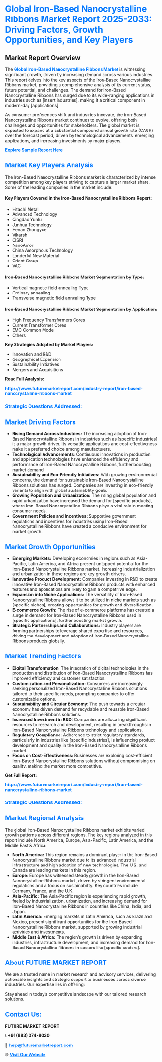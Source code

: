 <h1 style="color: #007BFF;">Global Iron-Based Nanocrystalline Ribbons Market Report 2025-2033: Driving Factors, Growth Opportunities, and Key Players</h1>

<section id="overview">
<h2>Market Report Overview</h2>
<p>The <a href="https://www.futuremarketreport.com/industry-report/iron-based-nanocrystalline-ribbons-market" style="color: #007BFF; text-decoration: none;"><strong>Global Iron-Based Nanocrystalline Ribbons Market</strong></a> is witnessing significant growth, driven by increasing demand across various industries. This report delves into the key aspects of the Iron-Based Nanocrystalline Ribbons market, providing a comprehensive analysis of its current status, future potential, and challenges. The demand for Iron-Based Nanocrystalline Ribbons has surged due to its wide-ranging applications in industries such as [insert industries], making it a critical component in modern-day [applications].</p>
<p>As consumer preferences shift and industries innovate, the Iron-Based Nanocrystalline Ribbons market continues to evolve, offering both challenges and opportunities for stakeholders. The global market is expected to expand at a substantial compound annual growth rate (CAGR) over the forecast period, driven by technological advancements, emerging applications, and increasing investments by major players.</p>
</section>

<section id="overview">
<p><a href="https://www.futuremarketreport.com/request-sample/reportId=28156" style="color: #007BFF; text-decoration: none;"><strong>Explore Sample Report Here</strong></a></p>
</section>

<section id="key-players">
<h2 style="color: #007BFF;">Market Key Players Analysis</h2>
<p>The Iron-Based Nanocrystalline Ribbons market is characterized by intense competition among key players striving to capture a larger market share. Some of the leading companies in the market include:</p>
<h4>Key Players Covered in the Iron-Based Nanocrystalline Ribbons Report:</h4>
<ul><li>Hitachi Metal</li><li>Advanced Technology</li><li>Qingdao Yunlu</li><li>Junhua Technology</li><li>Henan Zhongyue</li><li>Vikarsh</li><li>CISRI</li><li>NanoAmor</li><li>China Amorphous Technology</li><li>Londerful New Material</li><li>Orient Group</li><li>VAC</li></ul>
<h4>Iron-Based Nanocrystalline Ribbons Market Segmentation by Type:</h4>
<ul><li>Vertical magnetic field annealing Type</li><li>Ordinary annealing</li><li>Transverse magnetic field annealing Type</li></ul>

<h4>Iron-Based Nanocrystalline Ribbons Market Segmentation by Application:</h4>
<ul><li>High Frequency Transformers Cores</li><li>Current Transformer Cores</li><li>EMC Common Mode</li><li>Others</li></ul>
<p><strong>Key Strategies Adopted by Market Players:</strong></p>
<ul>
<li>Innovation and R&D</li>
<li>Geographical Expansion</li>
<li>Sustainability Initiatives</li>
<li>Mergers and Acquisitions</li>
</ul>
</section>

<section>
<p><strong>Read Full Analysis: </strong></p><a href="https://www.futuremarketreport.com/industry-report/iron-based-nanocrystalline-ribbons-market" style="color: #007BFF; text-decoration: none;"><strong>https://www.futuremarketreport.com/industry-report/iron-based-nanocrystalline-ribbons-market</strong></a>
<h3 style="color: #007BFF;">Strategic Questions Addressed:</h3>
</section>

<section id="driving-factors">
<h2 style="color: #007BFF;">Market Driving Factors</h2>
<ul>
<li><strong>Rising Demand Across Industries:</strong> The increasing adoption of Iron-Based Nanocrystalline Ribbons in industries such as [specific industries] is a major growth driver. Its versatile applications and cost-effectiveness make it a preferred choice among manufacturers.</li>
<li><strong>Technological Advancements:</strong> Continuous innovations in production and application technologies have enhanced the efficiency and performance of Iron-Based Nanocrystalline Ribbons, further boosting market demand.</li>
<li><strong>Sustainability and Eco-Friendly Initiatives:</strong> With growing environmental concerns, the demand for sustainable Iron-Based Nanocrystalline Ribbons solutions has surged. Companies are investing in eco-friendly variants to align with global sustainability goals.</li>
<li><strong>Growing Population and Urbanization:</strong> The rising global population and rapid urbanization have increased the demand for [specific products], where Iron-Based Nanocrystalline Ribbons plays a vital role in meeting consumer needs.</li>
<li><strong>Government Policies and Incentives:</strong> Supportive government regulations and incentives for industries using Iron-Based Nanocrystalline Ribbons have created a conducive environment for market growth.</li>
</ul>
</section>

<section id="growth-opportunities">
<h2 style="color: #007BFF;">Market Growth Opportunities</h2>
<ul>
<li><strong>Emerging Markets:</strong> Developing economies in regions such as Asia-Pacific, Latin America, and Africa present untapped potential for the Iron-Based Nanocrystalline Ribbons market. Increasing industrialization and urbanization in these regions are key growth drivers.</li>
<li><strong>Innovative Product Development:</strong> Companies investing in R&D to create innovative Iron-Based Nanocrystalline Ribbons products with enhanced features and applications are likely to gain a competitive edge.</li>
<li><strong>Expansion into Niche Applications:</strong> The versatility of Iron-Based Nanocrystalline Ribbons allows it to be utilized in niche markets such as [specific niches], creating opportunities for growth and diversification.</li>
<li><strong>E-commerce Growth:</strong> The rise of e-commerce platforms has created a surge in demand for Iron-Based Nanocrystalline Ribbons used in [specific applications], further boosting market growth.</li>
<li><strong>Strategic Partnerships and Collaborations:</strong> Industry players are forming partnerships to leverage shared expertise and resources, driving the development and adoption of Iron-Based Nanocrystalline Ribbons products globally.</li>
</ul>
</section>

<section id="trending-factors">
<h2 style="color: #007BFF;">Market Trending Factors</h2>
<ul>
<li><strong>Digital Transformation:</strong> The integration of digital technologies in the production and distribution of Iron-Based Nanocrystalline Ribbons has improved efficiency and customer satisfaction.</li>
<li><strong>Customization and Personalization:</strong> Consumers are increasingly seeking personalized Iron-Based Nanocrystalline Ribbons solutions tailored to their specific needs, prompting companies to offer customizable options.</li>
<li><strong>Sustainability and Circular Economy:</strong> The push towards a circular economy has driven demand for recyclable and reusable Iron-Based Nanocrystalline Ribbons solutions.</li>
<li><strong>Increased Investment in R&D:</strong> Companies are allocating significant resources to research and development, resulting in breakthroughs in Iron-Based Nanocrystalline Ribbons technology and applications.</li>
<li><strong>Regulatory Compliance:</strong> Adherence to strict regulatory standards, particularly in industries like [specific industries], is influencing product development and quality in the Iron-Based Nanocrystalline Ribbons market.</li>
<li><strong>Focus on Cost-Effectiveness:</strong> Businesses are exploring cost-efficient Iron-Based Nanocrystalline Ribbons solutions without compromising on quality, making the market more competitive.</li>
</ul>
</section>

<section>
<p><strong>Get Full Report: </strong></p><a href="https://www.futuremarketreport.com/industry-report/iron-based-nanocrystalline-ribbons-market" style="color: #007BFF; text-decoration: none;"><strong>https://www.futuremarketreport.com/industry-report/iron-based-nanocrystalline-ribbons-market</strong></a>
<h3 style="color: #007BFF;">Strategic Questions Addressed:</h3>
</section>


<section id="regional-analysis">
<h2 style="color: #007BFF;">Market Regional Analysis</h2>
<p>The global Iron-Based Nanocrystalline Ribbons market exhibits varied growth patterns across different regions. The key regions analyzed in this report include North America, Europe, Asia-Pacific, Latin America, and the Middle East & Africa:</p>
<ul>
<li><strong>North America:</strong> This region remains a dominant player in the Iron-Based Nanocrystalline Ribbons market due to its advanced industrial infrastructure and high adoption of new technologies. The U.S. and Canada are leading markets in this region.</li>
<li><strong>Europe:</strong> Europe has witnessed steady growth in the Iron-Based Nanocrystalline Ribbons market, driven by stringent environmental regulations and a focus on sustainability. Key countries include Germany, France, and the U.K.</li>
<li><strong>Asia-Pacific:</strong> The Asia-Pacific region is experiencing rapid growth, fueled by industrialization, urbanization, and increasing demand for Iron-Based Nanocrystalline Ribbons in countries like China, India, and Japan.</li>
<li><strong>Latin America:</strong> Emerging markets in Latin America, such as Brazil and Mexico, present significant opportunities for the Iron-Based Nanocrystalline Ribbons market, supported by growing industrial activities and investments.</li>
<li><strong>Middle East & Africa:</strong> The region’s growth is driven by expanding industries, infrastructure development, and increasing demand for Iron-Based Nanocrystalline Ribbons in sectors like [specific sectors].</li>
</ul>
</section>

<footer>
<h2 style="color: #007BFF;">About FUTURE MARKET REPORT</h2>
<p>We are a trusted name in market research and advisory services, delivering actionable insights and strategic support to businesses across diverse industries. Our expertise lies in offering:</p>

<p>Stay ahead in today’s competitive landscape with our tailored research solutions.</p>

<h2 style="color: #007BFF;">Contact Us:</h2>
<p><strong>FUTURE MARKET REPORT</strong></p>
<p>📞 <strong>+91 (883) 074-8030</strong></p>
<p>📧 <strong><a href="mailto:help@futuremarketreport.com" style="color: #007BFF;">help@futuremarketreport.com</a></strong></p>
<p>🌐 <strong><a href="https://www.futuremarketreport.com/" style="color: #007BFF;">Visit Our Website</a></strong></p>
</footer>